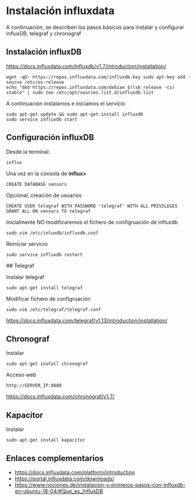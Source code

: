# Instalación influxdata

A continuación, se describen los pasos básicos para instalar y configurar influxDB, telegraf y chronograf

## Instalación influxDB

https://docs.influxdata.com/influxdb/v1.7/introduction/installation/

```
wget -qO- https://repos.influxdata.com/influxdb.key sudo apt-key add - 
source /etc/os-release
echo "deb https://repos.influxdata.com/debian $(lsb_release -cs) stable" | sudo tee /etc/apt/sources.list.d/influxdb.list
```

A continuación instalamos e iniciamos el servicio
```
sudo apt-get update && sudo apt-get install influxdb
sudo service influxdb start
```

## Configuración influxDB

Desde la terminal: 
```
influx
```
Una vez en la consola de **influx>** 
```
CREATE DATABASE sensors
```

Opcional, creación de usuarios
```
CREATE USER telegraf WITH PASSWORD 'telegraf' WITH ALL PRIVILEGES
GRANT ALL ON sensors TO telegraf
```

Inicialmente NO modificaremos el fichero de configruación de influxdb
```
sudo vim /etc/inluxdb/influxdb.conf
```

Reiniciar servicio
```
sudo service influxdb restart
```


## Telegraf

Instalar telegraf 
```
sudo apt-get install telegraf
```

Modificar fichero de configruación 
```
sudo vim /etc/telegraf/telegraf.conf
```
https://docs.influxdata.com/telegraf/v1.13/introduction/installation/


## Chronograf

Instalar
```
sudo apt-get install chronograf
```

Acceso web
```
http://SERVER_IP:8888
```
https://docs.influxdata.com/chronograf/v1.7/


## Kapacitor

Instalar
```
sudo apt-get install kapacitor
```

## Enlaces complementarios

* https://docs.influxdata.com/platform/introduction
* https://portal.influxdata.com/downloads/
* https://www.nociones.de/instalacion-y-primeros-pasos-con-influxdb-en-ubuntu-18-04/#Que_es_InfluxDB